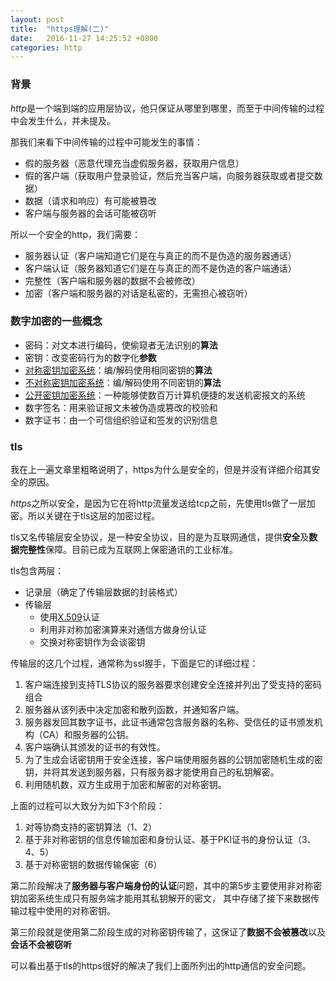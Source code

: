 ```yaml
---
layout: post
title:  "https理解(二)"
date:   2016-11-27 14:25:52 +0800
categories: http
---
```

### 背景
*http*是一个端到端的应用层协议，他只保证从哪里到哪里，而至于中间传输的过程中会发生什么，并未提及。

那我们来看下中间传输的过程中可能发生的事情：

- 假的服务器（恶意代理充当虚假服务器，获取用户信息）
- 假的客户端（获取用户登录验证，然后充当客户端，向服务器获取或者提交数据）
- 数据（请求和响应）有可能被篡改
- 客户端与服务器的会话可能被窃听

所以一个安全的http，我们需要：

- 服务器认证（客户端知道它们是在与真正的而不是伪造的服务器通话）
- 客户端认证（服务器知道它们是在与真正的而不是伪造的客户端通话）
- 完整性（客户端和服务器的数据不会被修改）
- 加密（客户端和服务器的对话是私密的，无需担心被窃听）

### 数字加密的一些概念
- 密码：对文本进行编码，使偷窥者无法识别的**算法**
- 密钥：改变密码行为的数字化**参数**
- [对称密钥加密系统][symmetric-key-algorithm]：编/解码使用相同密钥的**算法**
- [不对称密钥加密系统][asymmetric-cryptography]：编/解码使用不同密钥的**算法**
- [公开密钥加密系统][public-key-cryptography]：一种能够使数百万计算机便捷的发送机密报文的系统
- 数字签名：用来验证报文未被伪造或篡改的校验和
- 数字证书：由一个可信组织验证和签发的识别信息

### tls
我在上一遍文章里粗略说明了，https为什么是安全的，但是并没有详细介绍其安全的原因。

*https*之所以安全，是因为它在将http流量发送给tcp之前，先使用tls做了一层加密。所以关键在于tls这层的加密过程。

tls又名传输层安全协议，是一种安全协议，目的是为互联网通信，提供**安全**及**数据完整性**保障。目前已成为互联网上保密通讯的工业标准。

tls包含两层：

- 记录层（确定了传输层数据的封装格式）
- 传输层
    - 使用[X.509][x-509]认证
    - 利用非对称加密演算来对通信方做身份认证
    - 交换对称密钥作为会谈密钥

传输层的这几个过程，通常称为ssl握手，下面是它的详细过程：

1. 客户端连接到支持TLS协议的服务器要求创建安全连接并列出了受支持的密码组合
2. 服务器从该列表中决定加密和散列函数，并通知客户端。
3. 服务器发回其数字证书，此证书通常包含服务器的名称、受信任的证书颁发机构（CA）和服务器的公钥。
4. 客户端确认其颁发的证书的有效性。
5. 为了生成会话密钥用于安全连接，客户端使用服务器的公钥加密随机生成的密钥，并将其发送到服务器，只有服务器才能使用自己的私钥解密。
6. 利用随机数，双方生成用于加密和解密的对称密钥。


上面的过程可以大致分为如下3个阶段：

1. 对等协商支持的密钥算法（1、2）
2. 基于非对称密钥的信息传输加密和身份认证、基于PKI证书的身份认证（3、4、5）
3. 基于对称密钥的数据传输保密（6）

第二阶段解决了**服务器与客户端身份的认证**问题，其中的第5步主要使用非对称密钥加密系统生成只有服务端才能用其私钥解开的密文，
其中存储了接下来数据传输过程中使用的对称密钥。

第三阶段就是使用第二阶段生成的对称密钥传输了，这保证了**数据不会被篡改**以及**会话不会被窃听**

可以看出基于tls的https很好的解决了我们上面所列出的http通信的安全问题。


[symmetric-key-algorithm]: https://zh.wikipedia.org/wiki/%E5%B0%8D%E7%A8%B1%E5%AF%86%E9%91%B0%E5%8A%A0%E5%AF%86
[public-key-cryptography]: https://zh.wikipedia.org/wiki/%E5%85%AC%E5%BC%80%E5%AF%86%E9%92%A5%E5%8A%A0%E5%AF%86
[asymmetric-cryptography]: https://zh.wikipedia.org/wiki/%E5%85%AC%E5%BC%80%E5%AF%86%E9%92%A5%E5%8A%A0%E5%AF%86
[x-509]: https://zh.wikipedia.org/wiki/X.509